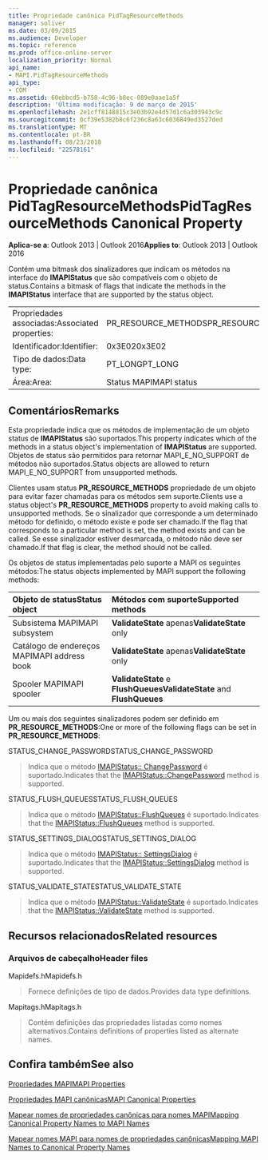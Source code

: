 ```yaml
---
title: Propriedade canônica PidTagResourceMethods
manager: soliver
ms.date: 03/09/2015
ms.audience: Developer
ms.topic: reference
ms.prod: office-online-server
localization_priority: Normal
api_name:
- MAPI.PidTagResourceMethods
api_type:
- COM
ms.assetid: 60ebbcd5-b758-4c96-b8ec-089e0aae1a5f
description: 'Última modificação: 9 de março de 2015'
ms.openlocfilehash: 2e1cff8148815c3e03b92e4d57d1c6a303943c9c
ms.sourcegitcommit: 0cf39e5382b8c6f236c8a63c6036849ed3527ded
ms.translationtype: MT
ms.contentlocale: pt-BR
ms.lasthandoff: 08/23/2018
ms.locfileid: "22578161"
---
```

# <a name="pidtagresourcemethods-canonical-property"></a><span data-ttu-id="5fc51-103">Propriedade canônica PidTagResourceMethods</span><span class="sxs-lookup"><span data-stu-id="5fc51-103">PidTagResourceMethods Canonical Property</span></span>

  
  
<span data-ttu-id="5fc51-104">**Aplica-se a**: Outlook 2013 | Outlook 2016</span><span class="sxs-lookup"><span data-stu-id="5fc51-104">**Applies to**: Outlook 2013 | Outlook 2016</span></span> 
  
<span data-ttu-id="5fc51-105">Contém uma bitmask dos sinalizadores que indicam os métodos na interface do **IMAPIStatus** que são compatíveis com o objeto de status.</span><span class="sxs-lookup"><span data-stu-id="5fc51-105">Contains a bitmask of flags that indicate the methods in the **IMAPIStatus** interface that are supported by the status object.</span></span> 
  
|||
|:-----|:-----|
|<span data-ttu-id="5fc51-106">Propriedades associadas:</span><span class="sxs-lookup"><span data-stu-id="5fc51-106">Associated properties:</span></span>  <br/> |<span data-ttu-id="5fc51-107">PR_RESOURCE_METHODS</span><span class="sxs-lookup"><span data-stu-id="5fc51-107">PR_RESOURCE_METHODS</span></span>  <br/> |
|<span data-ttu-id="5fc51-108">Identificador:</span><span class="sxs-lookup"><span data-stu-id="5fc51-108">Identifier:</span></span>  <br/> |<span data-ttu-id="5fc51-109">0x3E02</span><span class="sxs-lookup"><span data-stu-id="5fc51-109">0x3E02</span></span>  <br/> |
|<span data-ttu-id="5fc51-110">Tipo de dados:</span><span class="sxs-lookup"><span data-stu-id="5fc51-110">Data type:</span></span>  <br/> |<span data-ttu-id="5fc51-111">PT_LONG</span><span class="sxs-lookup"><span data-stu-id="5fc51-111">PT_LONG</span></span>  <br/> |
|<span data-ttu-id="5fc51-112">Área:</span><span class="sxs-lookup"><span data-stu-id="5fc51-112">Area:</span></span>  <br/> |<span data-ttu-id="5fc51-113">Status MAPI</span><span class="sxs-lookup"><span data-stu-id="5fc51-113">MAPI status</span></span>  <br/> |
   
## <a name="remarks"></a><span data-ttu-id="5fc51-114">Comentários</span><span class="sxs-lookup"><span data-stu-id="5fc51-114">Remarks</span></span>

<span data-ttu-id="5fc51-115">Esta propriedade indica que os métodos de implementação de um objeto status de **IMAPIStatus** são suportados.</span><span class="sxs-lookup"><span data-stu-id="5fc51-115">This property indicates which of the methods in a status object's implementation of **IMAPIStatus** are supported.</span></span> <span data-ttu-id="5fc51-116">Objetos de status são permitidos para retornar MAPI_E_NO_SUPPORT de métodos não suportados.</span><span class="sxs-lookup"><span data-stu-id="5fc51-116">Status objects are allowed to return MAPI_E_NO_SUPPORT from unsupported methods.</span></span> 
  
<span data-ttu-id="5fc51-117">Clientes usam status **PR_RESOURCE_METHODS** propriedade de um objeto para evitar fazer chamadas para os métodos sem suporte.</span><span class="sxs-lookup"><span data-stu-id="5fc51-117">Clients use a status object's **PR_RESOURCE_METHODS** property to avoid making calls to unsupported methods.</span></span> <span data-ttu-id="5fc51-118">Se o sinalizador que corresponde a um determinado método for definido, o método existe e pode ser chamado.</span><span class="sxs-lookup"><span data-stu-id="5fc51-118">If the flag that corresponds to a particular method is set, the method exists and can be called.</span></span> <span data-ttu-id="5fc51-119">Se esse sinalizador estiver desmarcada, o método não deve ser chamado.</span><span class="sxs-lookup"><span data-stu-id="5fc51-119">If that flag is clear, the method should not be called.</span></span> 
  
<span data-ttu-id="5fc51-120">Os objetos de status implementadas pelo suporte a MAPI os seguintes métodos:</span><span class="sxs-lookup"><span data-stu-id="5fc51-120">The status objects implemented by MAPI support the following methods:</span></span>
  
|<span data-ttu-id="5fc51-121">**Objeto de status**</span><span class="sxs-lookup"><span data-stu-id="5fc51-121">**Status object**</span></span>|<span data-ttu-id="5fc51-122">**Métodos com suporte**</span><span class="sxs-lookup"><span data-stu-id="5fc51-122">**Supported methods**</span></span>|
|:-----|:-----|
|<span data-ttu-id="5fc51-123">Subsistema MAPI</span><span class="sxs-lookup"><span data-stu-id="5fc51-123">MAPI subsystem</span></span>  <br/> |<span data-ttu-id="5fc51-124">**ValidateState** apenas</span><span class="sxs-lookup"><span data-stu-id="5fc51-124">**ValidateState** only</span></span>  <br/> |
|<span data-ttu-id="5fc51-125">Catálogo de endereços MAPI</span><span class="sxs-lookup"><span data-stu-id="5fc51-125">MAPI address book</span></span>  <br/> |<span data-ttu-id="5fc51-126">**ValidateState** apenas</span><span class="sxs-lookup"><span data-stu-id="5fc51-126">**ValidateState** only</span></span>  <br/> |
|<span data-ttu-id="5fc51-127">Spooler MAPI</span><span class="sxs-lookup"><span data-stu-id="5fc51-127">MAPI spooler</span></span>  <br/> |<span data-ttu-id="5fc51-128">**ValidateState** e **FlushQueues**</span><span class="sxs-lookup"><span data-stu-id="5fc51-128">**ValidateState** and **FlushQueues**</span></span> <br/> |
   
<span data-ttu-id="5fc51-129">Um ou mais dos seguintes sinalizadores podem ser definido em **PR_RESOURCE_METHODS**:</span><span class="sxs-lookup"><span data-stu-id="5fc51-129">One or more of the following flags can be set in **PR_RESOURCE_METHODS**:</span></span>
  
<span data-ttu-id="5fc51-130">STATUS_CHANGE_PASSWORD</span><span class="sxs-lookup"><span data-stu-id="5fc51-130">STATUS_CHANGE_PASSWORD</span></span> 
  
> <span data-ttu-id="5fc51-131">Indica que o método [IMAPIStatus:: ChangePassword](imapistatus-changepassword.md) é suportado.</span><span class="sxs-lookup"><span data-stu-id="5fc51-131">Indicates that the [IMAPIStatus::ChangePassword](imapistatus-changepassword.md) method is supported.</span></span> 
    
<span data-ttu-id="5fc51-132">STATUS_FLUSH_QUEUES</span><span class="sxs-lookup"><span data-stu-id="5fc51-132">STATUS_FLUSH_QUEUES</span></span> 
  
> <span data-ttu-id="5fc51-133">Indica que o método [IMAPIStatus::FlushQueues](imapistatus-flushqueues.md) é suportado.</span><span class="sxs-lookup"><span data-stu-id="5fc51-133">Indicates that the [IMAPIStatus::FlushQueues](imapistatus-flushqueues.md) method is supported.</span></span> 
    
<span data-ttu-id="5fc51-134">STATUS_SETTINGS_DIALOG</span><span class="sxs-lookup"><span data-stu-id="5fc51-134">STATUS_SETTINGS_DIALOG</span></span> 
  
> <span data-ttu-id="5fc51-135">Indica que o método [IMAPIStatus:: SettingsDialog](imapistatus-settingsdialog.md) é suportado.</span><span class="sxs-lookup"><span data-stu-id="5fc51-135">Indicates that the [IMAPIStatus::SettingsDialog](imapistatus-settingsdialog.md) method is supported.</span></span> 
    
<span data-ttu-id="5fc51-136">STATUS_VALIDATE_STATE</span><span class="sxs-lookup"><span data-stu-id="5fc51-136">STATUS_VALIDATE_STATE</span></span> 
  
> <span data-ttu-id="5fc51-137">Indica que o método [IMAPIStatus::ValidateState](imapistatus-validatestate.md) é suportado.</span><span class="sxs-lookup"><span data-stu-id="5fc51-137">Indicates that the [IMAPIStatus::ValidateState](imapistatus-validatestate.md) method is supported.</span></span> 
    
## <a name="related-resources"></a><span data-ttu-id="5fc51-138">Recursos relacionados</span><span class="sxs-lookup"><span data-stu-id="5fc51-138">Related resources</span></span>

### <a name="header-files"></a><span data-ttu-id="5fc51-139">Arquivos de cabeçalho</span><span class="sxs-lookup"><span data-stu-id="5fc51-139">Header files</span></span>

<span data-ttu-id="5fc51-140">Mapidefs.h</span><span class="sxs-lookup"><span data-stu-id="5fc51-140">Mapidefs.h</span></span>
  
> <span data-ttu-id="5fc51-141">Fornece definições de tipo de dados.</span><span class="sxs-lookup"><span data-stu-id="5fc51-141">Provides data type definitions.</span></span>
    
<span data-ttu-id="5fc51-142">Mapitags.h</span><span class="sxs-lookup"><span data-stu-id="5fc51-142">Mapitags.h</span></span>
  
> <span data-ttu-id="5fc51-143">Contém definições das propriedades listadas como nomes alternativos.</span><span class="sxs-lookup"><span data-stu-id="5fc51-143">Contains definitions of properties listed as alternate names.</span></span>
    
## <a name="see-also"></a><span data-ttu-id="5fc51-144">Confira também</span><span class="sxs-lookup"><span data-stu-id="5fc51-144">See also</span></span>



[<span data-ttu-id="5fc51-145">Propriedades MAPI</span><span class="sxs-lookup"><span data-stu-id="5fc51-145">MAPI Properties</span></span>](mapi-properties.md)
  
[<span data-ttu-id="5fc51-146">Propriedades MAPI canônicas</span><span class="sxs-lookup"><span data-stu-id="5fc51-146">MAPI Canonical Properties</span></span>](mapi-canonical-properties.md)
  
[<span data-ttu-id="5fc51-147">Mapear nomes de propriedades canônicas para nomes MAPI</span><span class="sxs-lookup"><span data-stu-id="5fc51-147">Mapping Canonical Property Names to MAPI Names</span></span>](mapping-canonical-property-names-to-mapi-names.md)
  
[<span data-ttu-id="5fc51-148">Mapear nomes MAPI para nomes de propriedades canônicas</span><span class="sxs-lookup"><span data-stu-id="5fc51-148">Mapping MAPI Names to Canonical Property Names</span></span>](mapping-mapi-names-to-canonical-property-names.md)

